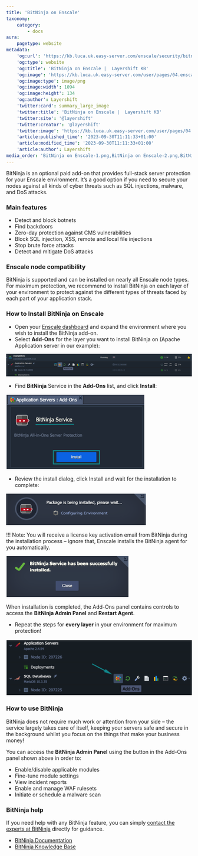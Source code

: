 ```yaml
---
title: 'BitNinja on Enscale'
taxonomy:
    category:
        - docs
aura:
    pagetype: website
metadata:
    'og:url': 'https://kb.luca.uk.easy-server.com/enscale/security/bitninja-on-enscale'
    'og:type': website
    'og:title': 'BitNinja on Enscale |  Layershift KB'
    'og:image': 'https://kb.luca.uk.easy-server.com/user/pages/04.enscale/10.security/bitninja-on-enscale/BitNinja on Enscale-1.png'
    'og:image:type': image/png
    'og:image:width': 1094
    'og:image:height': 134
    'og:author': Layershift
    'twitter:card': summary_large_image
    'twitter:title': 'BitNinja on Enscale |  Layershift KB'
    'twitter:site': '@layershift'
    'twitter:creator': '@layershift'
    'twitter:image': 'https://kb.luca.uk.easy-server.com/user/pages/04.enscale/10.security/bitninja-on-enscale/BitNinja on Enscale-1.png'
    'article:published_time': '2023-09-30T11:11:33+01:00'
    'article:modified_time': '2023-09-30T11:11:33+01:00'
    'article:author': Layershift
media_order: 'BitNinja on Enscale-1.png,BitNinja on Enscale-2.png,BitNinja on Enscale-3.png,BitNinja on Enscale-4.png,BitNinja on Enscale-5.png'
---
```


BitNinja is an optional paid add-on that provides full-stack server protection for your Enscale environment. It’s a good option if you need to secure your nodes against all kinds of cyber threats such as SQL injections, malware, and DoS attacks.

### Main features

* Detect and block botnets
* Find backdoors
* Zero-day protection against CMS vulnerabilities
* Block SQL injection, XSS, remote and local file injections
* Stop brute force attacks
* Detect and mitigate DoS attacks

### Enscale node compatibility

BitNinja is supported and can be installed on nearly all Enscale node types. For maximum protection, we recommend to install BitNinja on each layer of your environment to protect against the different types of threats faced by each part of your application stack.

### How to Install BitNinja on Enscale

* Open your [Enscale dashboard](https://app.enscale.cloud/) and expand the environment where you wish to install the BitNinja add-on.
* Select **Add-Ons** for the layer you want to install BitNinja on (Apache Application server in our example):

![BitNinja%20on%20Enscale-1](BitNinja%20on%20Enscale-1.png "BitNinja%20on%20Enscale-1")

* Find **BitNinja** Service in the **Add-Ons** list, and click **Install**:

![BitNinja%20on%20Enscale-2](BitNinja%20on%20Enscale-2.png "BitNinja%20on%20Enscale-2")

* Review the install dialog, click Install and wait for the installation to complete:

![BitNinja%20on%20Enscale-3](BitNinja%20on%20Enscale-3.png "BitNinja%20on%20Enscale-3")

!!! Note: You will receive a license key activation email from BitNinja during the installation process – ignore that, Enscale installs the BitNinja agent for you automatically.

![BitNinja%20on%20Enscale-4](BitNinja%20on%20Enscale-4.png "BitNinja%20on%20Enscale-4")

When installation is completed, the Add-Ons panel contains controls to access the **BitNinja Admin Panel** and **Restart Agent**.

* Repeat the steps for **every layer** in your environment for maximum protection!

![BitNinja%20on%20Enscale-5](BitNinja%20on%20Enscale-5.png "BitNinja%20on%20Enscale-5")

### How to use BitNinja

BitNinja does not require much work or attention from your side – the service largely takes care of itself, keeping your servers safe and secure in the background whilst you focus on the things that make your business money!

You can access the **BitNinja Admin Panel** using the button in the Add-Ons panel shown above in order to:

* Enable/disable applicable modules
* Fine-tune module settings
* View incident reports
* Enable and manage WAF rulesets
* Initiate or schedule a malware scan

### BitNinja help

If you need help with any BitNinja feature, you can simply [contact the experts at BitNinja](https://bitninjaio.atlassian.net/servicedesk/customer/portal/1) directly for guidance.

* [BitNinja Documentation](https://doc.bitninja.io/docs/intro/)
* [BitNinja Knowledge Base](https://knowledgebase.bitninja.io/)

